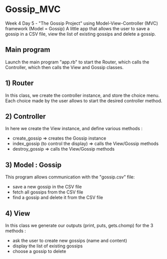 # Gossip_MVC
Week 4 Day 5 - "The Gossip Project" using Model-View-Controller (MVC) framework (Model = Gossip)
A little app that allows the user to save a gossip in a CSV file, view the list of existing gossips and delete a gossip.

## Main program
Launch the main program "app.rb" to start the Router, which calls the Controller, which then calls the View and Gossip classes.

## 1) Router
In this class, we create the controller instance, and store the choice menu. 
Each choice made by the user allows to start the desired controller method.

## 2) Controller
In here we create the View instance, and define various methods :
- create_gossip => creates the Gossip instance
- index_gossip (to control the display) => calls the View/Gossip methods
- destroy_gossip => calls the View/Gossip methods

## 3) Model : Gossip
This program allows communication with the "gossip.csv" file:
- save a new gossip in the CSV file
- fetch all gossips from the CSV file
- find a gossip and delete it from the CSV file

## 4) View
In this class we generate our outputs (print, puts, gets.chomp) for the 3 methods : 
- ask the user to create new gossips (name and content)
- display the list of existing gossips
- choose a gossip to delete